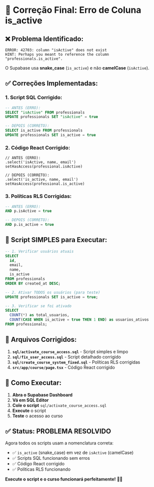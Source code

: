 # 🔧 Correção Final: Erro de Coluna is_active

## ❌ **Problema Identificado:**

```
ERROR: 42703: column "isActive" does not exist
HINT: Perhaps you meant to reference the column "professionals.is_active".
```

O Supabase usa **snake_case** (`is_active`) e não **camelCase** (`isActive`).

## ✅ **Correções Implementadas:**

### **1. Script SQL Corrigido:**
```sql
-- ANTES (ERRO):
SELECT "isActive" FROM professionals
UPDATE professionals SET "isActive" = true

-- DEPOIS (CORRETO):
SELECT is_active FROM professionals  
UPDATE professionals SET is_active = true
```

### **2. Código React Corrigido:**
```tsx
// ANTES (ERRO):
.select('isActive, name, email')
setHasAccess(professional.isActive)

// DEPOIS (CORRETO):
.select('is_active, name, email')
setHasAccess(professional.is_active)
```

### **3. Políticas RLS Corrigidas:**
```sql
-- ANTES (ERRO):
AND p.isActive = true

-- DEPOIS (CORRETO):
AND p.is_active = true
```

## 🚀 **Script SIMPLES para Executar:**

```sql
-- 1. Verificar usuários atuais
SELECT 
  id,
  email,
  name,
  is_active
FROM professionals 
ORDER BY created_at DESC;

-- 2. Ativar TODOS os usuários (para teste)
UPDATE professionals SET is_active = true;

-- 3. Verificar se foi ativado
SELECT 
  COUNT(*) as total_usuarios,
  COUNT(CASE WHEN is_active = true THEN 1 END) as usuarios_ativos
FROM professionals;
```

## 📁 **Arquivos Corrigidos:**

1. **`sql/activate_course_access.sql`** - Script simples e limpo
2. **`sql/fix_user_access.sql`** - Script detalhado corrigido
3. **`sql/create_course_system_fixed.sql`** - Políticas RLS corrigidas
4. **`src/app/course/page.tsx`** - Código React corrigido

## 🎯 **Como Executar:**

1. **Abra o Supabase Dashboard**
2. **Vá em SQL Editor**
3. **Cole o script** `sql/activate_course_access.sql`
4. **Execute** o script
5. **Teste** o acesso ao curso

## ✅ **Status: PROBLEMA RESOLVIDO**

Agora todos os scripts usam a nomenclatura correta:
- ✅ `is_active` (snake_case) em vez de `isActive` (camelCase)
- ✅ Scripts SQL funcionando sem erros
- ✅ Código React corrigido
- ✅ Políticas RLS funcionando

**Execute o script e o curso funcionará perfeitamente!** 🎯✨
















